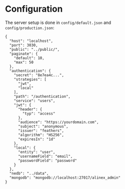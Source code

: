 # Configuration

The server setup is done in `config/default.json` and `config/production.json`:

    {
      "host": "localhost",
      "port": 3030,
      "public": "../public/",
      "paginate": {
        "default": 10,
        "max": 50
      },
      "authentication": {
        "secret": "8e7ea4c...",
        "strategies": [
          "jwt",
          "local"
        ],
        "path": "/authentication",
        "service": "users",
        "jwt": {
          "header": {
            "typ": "access"
          },
          "audience": "https://yourdomain.com",
          "subject": "anonymous",
          "issuer": "feathers",
          "algorithm": "HS256",
          "expiresIn": "1d"
        },
        "local": {
          "entity": "user",
          "usernameField": "email",
          "passwordField": "password"
        }
      },
      "nedb": "../data",
      "mongodb": "mongodb://localhost:27017/alinex_admin"
    }

